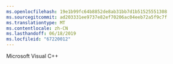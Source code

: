 ```yaml
---
ms.openlocfilehash: 19e1b99fc64b8852de8ab31bb7d1b51525551308
ms.sourcegitcommit: ad203331ee9737e82ef70206ac04eeb72a5f9c7f
ms.translationtype: MT
ms.contentlocale: zh-CN
ms.lasthandoff: 06/18/2019
ms.locfileid: "67220012"
---
```

Microsoft Visual C++
